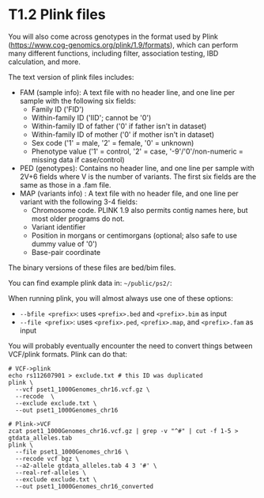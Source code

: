 # T1.2 Plink files

You will also come across genotypes in the format used by Plink (https://www.cog-genomics.org/plink/1.9/formats), which can perform many different functions, including filter, association testing, IBD calculation, and more.

The text version of plink files includes:

* FAM (sample info): A text file with no header line, and one line per sample with the following six fields:
  - Family ID ('FID')
  - Within-family ID ('IID'; cannot be '0')
  - Within-family ID of father ('0' if father isn't in dataset)
  - Within-family ID of mother ('0' if mother isn't in dataset)
  - Sex code ('1' = male, '2' = female, '0' = unknown)
  - Phenotype value ('1' = control, '2' = case, '-9'/'0'/non-numeric = missing data if case/control)
* PED (genotypes): Contains no header line, and one line per sample with 2V+6 fields where V is the number of variants. The first six fields are the same as those in a .fam file. 
* MAP (variants info) : A text file with no header file, and one line per variant with the following 3-4 fields:
  - Chromosome code. PLINK 1.9 also permits contig names here, but most older programs do not.
  - Variant identifier
  - Position in morgans or centimorgans (optional; also safe to use dummy value of '0')
  - Base-pair coordinate

The binary versions of these files are bed/bim files.

You can find example plink data in: `~/public/ps2/`:

When running plink, you will almost always use one of these options:
* `--bfile <prefix>`: uses `<prefix>.bed` and `<prefix>.bim` as input
* `--file <prefix>`: uses `<prefix>.ped`, `<prefix>.map`, and `<prefix>.fam` as input

You will probably eventually encounter the need to convert things between VCF/plink formats. Plink can do that:

```shell
# VCF->plink
echo rs112607901 > exclude.txt # this ID was duplicated
plink \
  --vcf pset1_1000Genomes_chr16.vcf.gz \
  --recode  \
  --exclude exclude.txt \
  --out pset1_1000Genomes_chr16

# Plink->VCF
zcat pset1_1000Genomes_chr16.vcf.gz | grep -v "^#" | cut -f 1-5 > gtdata_alleles.tab
plink \
  --file pset1_1000Genomes_chr16 \
  --recode vcf bgz \
  --a2-allele gtdata_alleles.tab 4 3 '#' \
  --real-ref-alleles \
  --exclude exclude.txt \
  --out pset1_1000Genomes_chr16_converted
```

